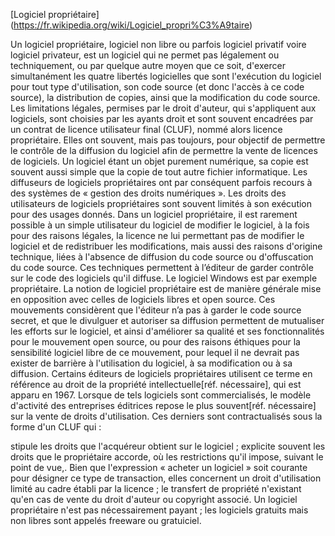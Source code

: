 
[Logiciel propriétaire]
(https://fr.wikipedia.org/wiki/Logiciel_propri%C3%A9taire)

Un logiciel propriétaire, logiciel non libre ou parfois logiciel privatif voire logiciel privateur, est un logiciel qui ne permet pas légalement ou techniquement, ou par quelque autre moyen que ce soit, d'exercer simultanément les quatre libertés logicielles que sont l'exécution du logiciel pour tout type d'utilisation, son code source (et donc l'accès à ce code source), la distribution de copies, ainsi que la modification du code source.
Les limitations légales, permises par le droit d'auteur, qui s'appliquent aux logiciels, sont choisies par les ayants droit et sont souvent encadrées par un contrat de licence utilisateur final (CLUF), nommé alors licence propriétaire. Elles ont souvent, mais pas toujours, pour objectif de permettre le contrôle de la diffusion du logiciel afin de permettre la vente de licences de logiciels.
Un logiciel étant un objet purement numérique, sa copie est souvent aussi simple que la copie de tout autre fichier informatique. Les diffuseurs de logiciels propriétaires ont par conséquent parfois recours à des systèmes de « gestion des droits numériques ». Les droits des utilisateurs de logiciels propriétaires sont souvent limités à son exécution pour des usages donnés.
Dans un logiciel propriétaire, il est rarement possible à un simple utilisateur du logiciel de modifier le logiciel, à la fois pour des raisons légales, la licence ne lui permettant pas de modifier le logiciel et de redistribuer les modifications, mais aussi des raisons d'origine technique, liées à l'absence de diffusion du code source ou d'offuscation du code source. Ces techniques permettent à l’éditeur de garder contrôle sur le code des logiciels qu'il diffuse. Le logiciel Windows est par exemple propriétaire.
La notion de logiciel propriétaire est de manière générale mise en opposition avec celles de logiciels libres et open source. Ces mouvements considèrent que l'éditeur n’a pas à garder le code source secret, et que le divulguer et autoriser sa diffusion permettent de mutualiser les efforts sur le logiciel, et ainsi d'améliorer sa qualité et ses fonctionnalités pour le mouvement open source, ou pour des raisons éthiques pour la sensibilité logiciel libre de ce mouvement, pour lequel il ne devrait pas exister de barrière à l'utilisation du logiciel, à sa modification ou à sa diffusion.
Certains éditeurs de logiciels propriétaires utilisent ce terme en référence au droit de la propriété intellectuelle[réf. nécessaire], qui est apparu en 1967.
Lorsque de tels logiciels sont commercialisés, le modèle d'activité des entreprises éditrices repose le plus souvent[réf. nécessaire] sur la vente de droits d'utilisation. Ces derniers sont contractualisés sous la forme d'un CLUF qui :

stipule les droits que l'acquéreur obtient sur le logiciel ;
explicite souvent les droits que le propriétaire accorde, où les restrictions qu'il impose, suivant le point de vue,.
Bien que l'expression « acheter un logiciel » soit courante pour désigner ce type de transaction, elles concernent un droit d'utilisation limité au cadre établi par la licence ; le transfert de propriété n'existant qu'en cas de vente du droit d'auteur ou copyright associé. Un logiciel propriétaire n'est pas nécessairement payant ; les logiciels gratuits mais non libres sont appelés freeware ou gratuiciel.